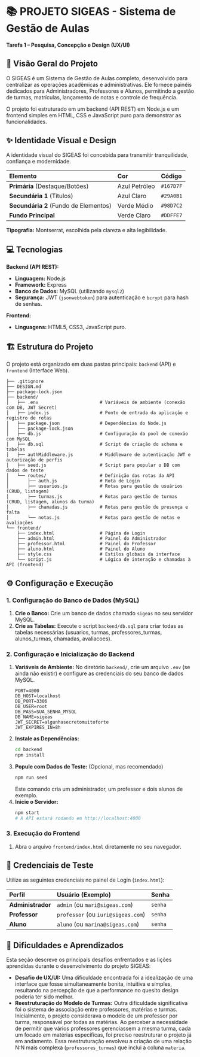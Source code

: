 # 📚 PROJETO SIGEAS - Sistema de Gestão de Aulas

**Tarefa 1 – Pesquisa, Concepção e Design (UX/UI)**

## 🌟 Visão Geral do Projeto

O SIGEAS é um Sistema de Gestão de Aulas completo, desenvolvido para centralizar as operações acadêmicas e administrativas. Ele fornece painéis dedicados para Administradores, Professores e Alunos, permitindo a gestão de turmas, matrículas, lançamento de notas e controle de frequência.

O projeto foi estruturado em um backend (API REST) em Node.js e um frontend simples em HTML, CSS e JavaScript puro para demonstrar as funcionalidades.

## ✨ Identidade Visual e Design

A identidade visual do SIGEAS foi concebida para transmitir tranquilidade, confiança e modernidade.

| Elemento | Cor | Código |
| :--- | :--- | :--- |
| **Primária** (Destaque/Botões) | Azul Petróleo | `#167D7F` |
| **Secundária 1** (Títulos) | Azul Claro | `#29A0B1` |
| **Secundária 2** (Fundo de Elementos) | Verde Médio | `#98D7C2` |
| **Fundo Principal** | Verde Claro | `#DDFFE7` |

**Tipografia:** Montserrat, escolhida pela clareza e alta legibilidade.

## 💻 Tecnologias

**Backend (API REST):**
* **Linguagem:** Node.js
* **Framework:** Express
* **Banco de Dados:** MySQL (utilizando `mysql2`)
* **Segurança:** JWT (`jsonwebtoken`) para autenticação e `bcrypt` para hash de senhas.

**Frontend:**
* **Linguagens:** HTML5, CSS3, JavaScript puro.

## 🏗️ Estrutura do Projeto

O projeto está organizado em duas pastas principais: `backend` (API) e `frontend` (Interface Web).


```text
├── .gitignore
├── DESIGN.md
├── package-lock.json
├── backend/
│   ├── .env                       # Variáveis de ambiente (conexão com DB, JWT Secret)
│   ├── index.js                   # Ponto de entrada da aplicação e registro de rotas
│   ├── package.json               # Dependências do Node.js
│   ├── package-lock.json
│   ├── db.js                      # Configuração da pool de conexão com MySQL
│   ├── db.sql                     # Script de criação do schema e tabelas
│   ├── authMiddleware.js          # Middleware de autenticação JWT e autorização de perfis
│   ├── seed.js                    # Script para popular o DB com dados de teste
│   └── routes/                    # Definição das rotas da API
│       ├── auth.js                # Rota de Login
│       ├── usuarios.js            # Rotas para gestão de usuários (CRUD, listagem)
│       ├── turmas.js              # Rotas para gestão de turmas (CRUD, listagem, alunos da turma)
│       ├── chamadas.js            # Rotas para gestão de presença e falta
│       └── notas.js               # Rotas para gestão de notas e avaliações
└── frontend/
    ├── index.html                 # Página de Login
    ├── admin.html                 # Painel do Administrador
    ├── professor.html             # Painel do Professor
    ├── aluno.html                 # Painel do Aluno
    ├── style.css                  # Estilos globais da interface
    └── script.js                  # Lógica de interação e chamadas à API (frontend)
```

## ⚙️ Configuração e Execução

### 1. Configuração do Banco de Dados (MySQL)

1.  **Crie o Banco:** Crie um banco de dados chamado `sigeas` no seu servidor MySQL.
2.  **Crie as Tabelas:** Execute o script `backend/db.sql` para criar todas as tabelas necessárias (usuarios, turmas, professores_turmas, alunos_turmas, chamadas, avaliacoes).

### 2. Configuração e Inicialização do Backend

1.  **Variáveis de Ambiente:** No diretório `backend/`, crie um arquivo `.env` (se ainda não existir) e configure as credenciais do seu banco de dados MySQL.
    ```env
    PORT=4000
    DB_HOST=localhost
    DB_PORT=3306
    DB_USER=root
    DB_PASS=SUA_SENHA_MYSQL
    DB_NAME=sigeas
    JWT_SECRET=algunhasecretomuitoforte
    JWT_EXPIRES_IN=8h
    ```
2.  **Instale as Dependências:**
    ```bash
    cd backend
    npm install
    ```
3.  **Popule com Dados de Teste:** (Opcional, mas recomendado)
    ```bash
    npm run seed 
    ```
    Este comando cria um administrador, um professor e dois alunos de exemplo.
4.  **Inicie o Servidor:**
    ```bash
    npm start
    # A API estará rodando em http://localhost:4000
    ```

### 3. Execução do Frontend

1.  Abra o arquivo `frontend/index.html` diretamente no seu navegador.

## 🔑 Credenciais de Teste

Utilize as seguintes credenciais no painel de Login (`index.html`):

| Perfil | Usuário (Exemplo) | Senha |
| :--- | :--- | :--- |
| **Administrador** | `admin` (ou `mari@sigeas.com`) | `senha` |
| **Professor** | `professor` (ou `iuri@sigeas.com`) | `senha` |
| **Aluno** | `aluno` (ou `marina@sigeas.com`) | `senha` |

## 🧠 Dificuldades e Aprendizados

Esta seção descreve os principais desafios enfrentados e as lições aprendidas durante o desenvolvimento do projeto SIGEAS:

* **Desafio de UX/UI:** Uma dificuldade encontrada foi a idealização de uma interface que fosse simultaneamente bonita, intuitiva e simples, resultando na percepção de que a performance no quesito design poderia ter sido melhor.
* **Reestruturação do Modelo de Turmas:** Outra dificuldade significativa foi o sistema de associação entre professores, matérias e turmas. Inicialmente, o projeto considerava o modelo de um professor por turma, responsável por todas as matérias. Ao perceber a necessidade de permitir que vários professores gerenciassem a mesma turma, cada um focado em matérias específicas, foi preciso reestruturar o projeto já em andamento. Essa reestruturação envolveu a criação de uma relação N:N mais complexa (`professores_turmas`) que inclui a coluna `materia`.
